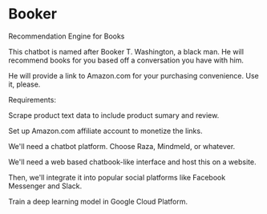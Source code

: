 # Booker
Recommendation Engine for Books



This chatbot is named after Booker T. Washington, a black man. He will recommend books for you based off a conversation you have with him.

He will provide a link to Amazon.com for your purchasing convenience. Use it, please.


Requirements:

Scrape product text data to include product sumary and review.

Set up Amazon.com affiliate account to monetize the links.

We'll need a chatbot platform. Choose Raza, Mindmeld, or whatever.

We'll need a web based chatbook-like interface and host this on a website.

Then, we'll integrate it into popular social platforms like Facebook Messenger and Slack.

Train a deep learning model in Google Cloud Platform.

